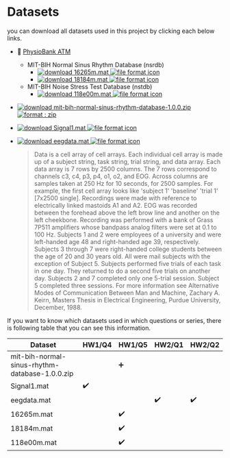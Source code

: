 # Datasets 

you can download all datasets used in this project by clicking each below links.

* :link: [PhysioBank ATM ](https://archive.physionet.org/cgi-bin/atm/ATM) 
	*  MIT-BIH Normal Sinus Rhythm Database (nsrdb)
		* [![download][download cloud] 16265m.mat  ![][unkhown file]](https://archive.physionet.org/atm/nsrdb/16265/atr/0/60/export/matlab/16265m.mat)
		* [![download][download cloud] 18184m.mat  ![][unkhown file]](https://archive.physionet.org/atm/nsrdb/18184/atr/0/60/export/matlab/18184m.mat)
	* MIT-BIH Noise Stress Test Database (nstdb)
		* [![download][download cloud] 118e00m.mat  ![][unkhown file]](https://archive.physionet.org/atm/nstdb/118e00/atr/0/60/export/matlab/118e00m.mat)
* [![download][download cloud] mit-bih-normal-sinus-rhythm-database-1.0.0.zip  ![format : zip][zip file]](https://physionet.org/static/published-projects/nsrdb/mit-bih-normal-sinus-rhythm-database-1.0.0.zip) 


* [![download][download cloud] Signal1.mat  ![][unkhown file]](https://docs.google.com/uc?export=download&id=1qu7IxGSZ6_fCVoQU8EiqMbSnDLCEr7hR)

* [![download][download cloud] eegdata.mat  ![][unkhown file]](https://docs.google.com/uc?export=download&id=1-SAKnPzqoX40oerVumTFcT90VOkFspiI)

    > Data is a cell array of cell arrays.  Each individual cell array is made up of a subject string, task string, trial string, and data array.  Each data array is 7 rows by 2500 columns.  The 7 rows correspond to channels c3, c4, p3, p4, o1, o2, and EOG.  Across columns are samples taken at 250 Hz for 10 seconds, for 2500 samples.  For example, the first cell array looks like  'subject 1'   'baseline'   'trial 1'   [7x2500 single].  Recordings were made with reference to electrically linked mastoids A1 and A2.  EOG was recorded  between the forehead above the left brow line and another on the left cheekbone.  Recording was performed with a bank of Grass 7P511 amplifiers whose bandpass analog filters were set at 0.1 to 100 Hz.  Subjects 1 and 2 were employees of a university and were left-handed age 48 and right-handed age 39, respectively.  Subjects 3 through 7 were right-handed college students between the age of 20 and 30 years old. All were mail subjects with the exception of Subject 5. Subjects performed five trials of each task in one day. They returned to do a second five trials on another day. Subjects 2 and 7 completed only one 5-trial session. Subject 5 completed three sessions. For more information see Alternative Modes of Communication Between Man and Machine, Zachary A. Keirn, Masters Thesis in Electrical Engineering, Purdue University, December, 1988.



If you want to know which datasets used in which questions or series, there is following table that you can see this information.

| Dataset | HW1/Q4 | HW1/Q5 | HW2/Q1 | HW2/Q2 |
| ------- | ------ | ------ | ------ | ------ |
| mit-bih-normal-sinus-rhythm-database-1.0.0.zip |  | :heavy_plus_sign: |  | |
| Signal1.mat | :heavy_check_mark: | | | |
| eegdata.mat | | | :heavy_check_mark: | :heavy_check_mark: |
| 16265m.mat |  | :heavy_check_mark: |  | |
|  18184m.mat |  | :heavy_check_mark: |  | |
| 118e00m.mat |  | :heavy_check_mark: |  | |




































[download icon]: https://img.icons8.com/metro/26/000000/download.png "download icon"
[download cloud]: https://img.icons8.com/material/24/000000/download-from-cloud.png  "download icon"
[download cloud blue]: https://img.icons8.com/officexs/16/000000/download-2.png  "download icon"
[zip file]: https://img.icons8.com/material/24/000000/zip.png  "file format icon (zip)"

[unkhown file]: https://img.icons8.com/material-outlined/24/000000/file.png  "file format icon"

 


